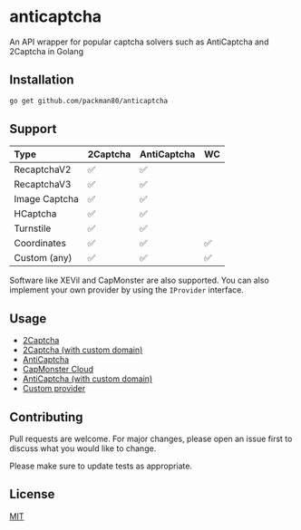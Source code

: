 # anticaptcha
An API wrapper for popular captcha solvers such as AntiCaptcha and 2Captcha in Golang

## Installation
```sh
go get github.com/packman80/anticaptcha
```

## Support
| Type          | 2Captcha | AntiCaptcha | WC
|:--------------|:---------|:------------|:------------|
| RecaptchaV2   | ✅        | ✅           |
| RecaptchaV3   | ✅        | ✅           |
| Image Captcha | ✅        | ✅           |
| HCaptcha      | ✅        | ✅           |
| Turnstile     | ✅        | ✅           |
| Coordinates   | ✅        | ✅           | ✅ 
| Custom (any)  | ✅        | ✅           | ✅ 

Software like XEVil and CapMonster are also supported. You can also implement your own provider by 
using the `IProvider` interface.

## Usage
- [2Captcha](https://github.com/packman80/anticaptcha/blob/main/examples/twocaptcha/main.go)
- [2Captcha (with custom domain)](https://github.com/packman80/anticaptcha/blob/main/examples/twocaptcha_custom/main.go)
- [AntiCaptcha](https://github.com/packman80/anticaptcha/blob/main/examples/anticaptcha_custom/main.go)
- [CapMonster Cloud](https://github.com/packman80/anticaptcha/blob/main/examples/capmonster_cloud/main.go)
- [AntiCaptcha (with custom domain)](https://github.com/packman80/anticaptcha/blob/main/examples/anticaptcha_custom/main.go)
- [Custom provider](https://github.com/packman80/anticaptcha/blob/main/examples/custom_provider/main.go)

## Contributing
Pull requests are welcome. For major changes, please open an issue first to discuss what you would like to change.

Please make sure to update tests as appropriate.

## License
[MIT](https://choosealicense.com/licenses/mit/)
